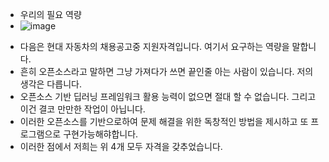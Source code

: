 * 우리의 필요 역량
* ![image](https://user-images.githubusercontent.com/76835313/141651768-3f44de67-9564-4e55-9bb6-c2c6867d1b09.png)
- 다음은 현대 자동차의 채용공고중 지원자격입니다. 여기서 요구하는 역량을 말합니다.
- 흔히 오픈소스라고 말하면 그냥 가져다가 쓰면 끝인줄 아는 사람이 있습니다. 저의 생각은 다릅니다.
- 오픈소스 기반 딥러닝 프레임워크 활용 능력이 없으면 절대 할 수 없습니다. 그리고 이건 결코 만만한 작업이 아닙니다.
- 이러한 오픈소스를 기반으로하여 문제 해결을 위한 독창적인 방법을 제시하고 또 프로그램으로 구현가능해햐합니다. 
- 이러한 점에서 저희는 위 4개 모두 자격을 갖추었습니다. 
